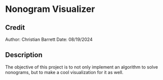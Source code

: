 # Nonogram Visualizer

## Credit
Author: Christian Barrett
Date: 08/19/2024

## Description
The objective of this project is to not only implement an algorithm to solve nonograms,
but to make a cool visualization for it as well.